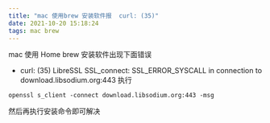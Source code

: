 ```yaml
---
title: "mac 使用brew 安装软件报  curl: (35)"
date: 2021-10-20 15:18:24
tags: mac brew
---
```


mac 使用 Home brew 安装软件出现下面错误

* curl: (35) LibreSSL SSL_connect: SSL_ERROR_SYSCALL in connection to download.libsodium.org:443
  执行

```
openssl s_client -connect download.libsodium.org:443 -msg
```

然后再执行安装命令即可解决
